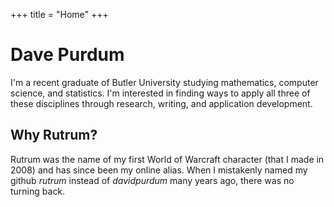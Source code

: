 +++
title = "Home"
+++

<h1 id="my-name">Dave Purdum</h1>

I'm a recent graduate of Butler University studying mathematics, computer science, and statistics. I'm interested in finding ways to apply all three of these disciplines through research, writing, and application development.

## Why Rutrum?

Rutrum was the name of my first World of Warcraft character (that I made in 2008) and has since been my online alias.  When I mistakenly named my github _rutrum_ instead of _davidpurdum_ many years ago, there was no turning back.
